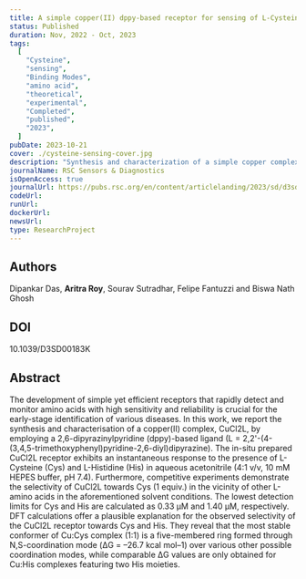 ```yaml
---
title: A simple copper(II) dppy-based receptor for sensing of L-Cysteine and L-Histidine in aqueous acetonitrile medium
status: Published
duration: Nov, 2022 - Oct, 2023
tags:
  [
    "Cysteine",
    "sensing",
    "Binding Modes",
    "amino acid",
    "theoretical",
    "experimental",
    "Completed",
    "published",
    "2023",
  ]
pubDate: 2023-10-21
cover: ./cysteine-sensing-cover.jpg
description: "Synthesis and characterization of a simple copper complex using L-Cysteine to use as a vital antioxidant to protect cells and tissues from oxidation."
journalName: RSC Sensors & Diagnostics
isOpenAccess: true
journalUrl: https://pubs.rsc.org/en/content/articlelanding/2023/sd/d3sd00183k
codeUrl:
runUrl:
dockerUrl:
newsUrl:
type: ResearchProject
---
```


## Authors

Dipankar Das, **Aritra Roy**, Sourav Sutradhar, Felipe Fantuzzi and Biswa Nath Ghosh

## DOI

10.1039/D3SD00183K

## Abstract

The development of simple yet efficient receptors that rapidly detect and monitor amino acids with high sensitivity and reliability is crucial for the early-stage identification of various diseases. In this work, we report the synthesis and characterisation of a copper(II) complex, CuCl2L, by employing a 2,6-dipyrazinylpyridine (dppy)-based ligand (L = 2,2'-(4-(3,4,5-trimethoxyphenyl)pyridine-2,6-diyl)dipyrazine). The in-situ prepared CuCl2L receptor exhibits an instantaneous response to the presence of L-Cysteine (Cys) and L-Histidine (His) in aqueous acetonitrile (4:1 v/v, 10 mM HEPES buffer, pH 7.4). Furthermore, competitive experiments demonstrate the selectivity of CuCl2L towards Cys (1 equiv.) in the vicinity of other L-amino acids in the aforementioned solvent conditions. The lowest detection limits for Cys and His are calculated as 0.33 µM and 1.40 µM, respectively. DFT calculations offer a plausible explanation for the observed selectivity of the CuCl2L receptor towards Cys and His. They reveal that the most stable conformer of Cu:Cys complex (1:1) is a five-membered ring formed through N,S-coordination mode (ΔG = –26.7 kcal mol–1) over various other possible coordination modes, while comparable ΔG values are only obtained for Cu:His complexes featuring two His moieties.
